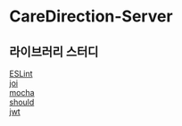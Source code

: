 # CareDirection-Server



## 라이브러리 스터디

[ESLint](./study/ESLint.md)
</br>
[joi](./study/joi.md)
</br>
[mocha](./study/mocha.md)
</br>
[should](./study/should.md)
</br>
[jwt](./study/jwt.md)
</br>
